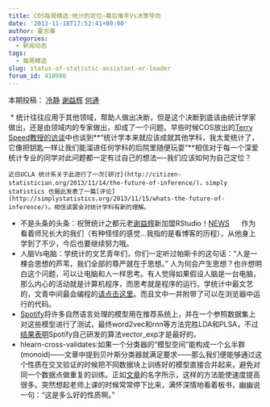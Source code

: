 ```yaml
---
title: COS每周精选:统计的定位–幕后推手Vs决策导向
date: '2013-11-18T17:52:41+00:00'
author: 霍志骥
categories:
  - 新闻动态
tags:
  - 每周精选
slug: status-of-statistic-assistant-or-leader
forum_id: 418986
---
```


本期投稿： [冷静](http://www.weibo.com/p/1005051756465937/home?from=page_100505&mod=TAB#place) [谢益辉](http://yihui.name) [何通](http://weibo.com/p/1005051635976784/home?from=page_100505&mod=TAB#place)

  * 统计往往应用于其他领域，帮助人做出决断，但是这个决断到底该由统计学家做出，还是由领域内的专家做出，却成了一个问题。早些时候COS放出的[Terry Speed教授的访谈](/2013/11/terry-speed/)中也谈到**“统计学本来就应该成就其他学科，我太爱统计了，它像把钥匙一样让我们能溜进任何学科的后院里随便玩耍”**相信对于每一个深爱统计专业的同学对此问题都一定有过自己的想法—-我们应该如何为自己定位？
  
    近日UCLA 统计系关于此进行了一次[研讨](http://citizen-statistician.org/2013/11/14/the-future-of-inference/)，simply statistics 也据此发表了一篇[评论](http://simplystatistics.org/2013/11/15/whats-the-future-of-inference/)。相信读罢会对统计学科有新的理解。
  * 不是头条的头条：祝贺统计之都元老[谢益辉](http://yihui.name/)新加盟RStudio！[NEWS](http://blog.rstudio.org/2013/11/15/shiny-0-8-0-released/)      作为看着师兄长大的我们（有种怪怪的感觉…我指的是看博客的历程），从他身上学到了不少，今后也要继续努力哦。
  * 人脑Vs电脑：学统计的文艺青年们，你们一定听过帕斯卡的这句话：“人是一棵会思想的芦苇，我们全部的尊严就在于思想。” 人为何会产生思想？也许想明白这个问题，可以让电脑和人一样思考。有人觉得如果假设人脑是一台电脑，那么内心的活动就是计算机程序，而思考就是程序的运行。学统计中最文艺的，文青中间最会编程的[请点击这里](https://probmods.org)。而且文中一并附带了可以在浏览器中运行的代码。
  * [Spotify](http://en.wikipedia.org/wiki/Spotify)将许多自然语言处理的模型用在推荐系统上，并在一个参照数据集上对这些模型进行了测试，最终word2vec和rnn等方法完胜LDA和PLSA，不过[结果表明](http://erikbern.com/?p=340)Spotify自己研发的算法vector_exp才是最好的。
  * hlearn-cross-validates:如果一个分类器的“模型空间”能构成一个幺半群(monoid)——文章中提到贝叶斯分类器就满足要求——那么我们便能够通过这个性质在交叉验证的时候把不同数据块上训练好的模型直接合并起来，避免对同一个数据点做重复的训练。正如[文章](http://ubm.api.r88r.net/r88r/story/v1_left/html/UBM.tw.v5.software/436243643541756f664e4178554d67736c39646747513d3d)的名字所示，这样的方法能使速度提高很多。突然想起老师上课的时候常常停下比来，满怀深情地看着板书，幽幽说一句：“这是多么好的性质啊。”

